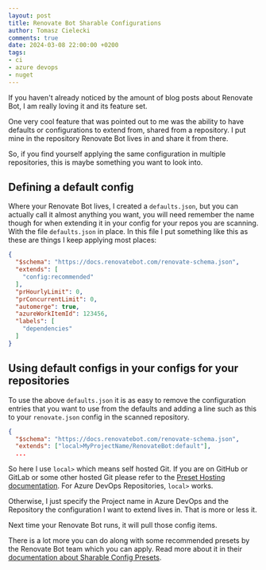 ```yaml
---
layout: post
title: Renovate Bot Sharable Configurations
author: Tomasz Cielecki
comments: true
date: 2024-03-08 22:00:00 +0200
tags:
- ci
- azure devops
- nuget
---
```


If you haven't already noticed by the amount of blog posts about Renovate Bot, I am really loving it and its feature set.

One very cool feature that was pointed out to me was the ability to have defaults or configurations to extend from, shared from a repository. I put mine in the repository Renovate Bot lives in and share it from there.

So, if you find yourself applying the same configuration in multiple repositories, this is maybe something you want to look into.

## Defining a default config

Where your Renovate Bot lives, I created a `defaults.json`, but you can actually call it almost anything you want, you will need remember the name though for when extending it in your config for your repos you are scanning. With the file `defaults.json` in place. In this file I put something like this as these are things I keep applying most places:

```json
{
  "$schema": "https://docs.renovatebot.com/renovate-schema.json",
  "extends": [
    "config:recommended"
  ],
  "prHourlyLimit": 0,
  "prConcurrentLimit": 0,
  "automerge": true,
  "azureWorkItemId": 123456,
  "labels": [
    "dependencies"
  ]
}
```

## Using default configs in your configs for your repositories

To use the above `defaults.json` it is as easy to remove the configuration entries that you want to use from the defaults and adding a line such as this to your `renovate.json` config in the scanned repository.

```json
{
  "$schema": "https://docs.renovatebot.com/renovate-schema.json",
  "extends": ["local>MyProjectName/RenovateBot:default"],
  ...
```

So here I use `local>` which means self hosted Git. If you are on GitHub or GitLab or some other hosted Git please refer to the [Preset Hosting documentation](https://docs.renovatebot.com/config-presets/#preset-hosting). For Azure DevOps Repositories, `local>` works.

Otherwise, I just specify the Project name in Azure DevOps and the Repository the configuration I want to extend lives in. That is more or less it.

Next time your Renovate Bot runs, it will pull those config items.

There is a lot more you can do along with some recommended presets by the Renovate Bot team which you can apply. Read more about it in their [documentation about Sharable Config Presets](https://docs.renovatebot.com/config-presets).
